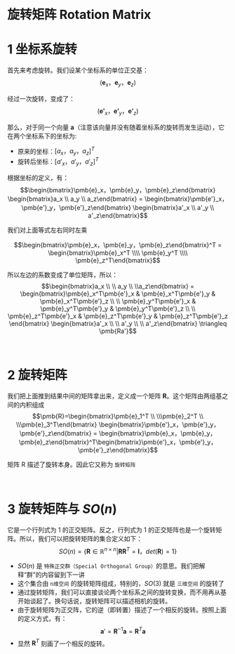 &emsp;
# 旋转矩阵 Rotation Matrix

# 1 坐标系旋转

首先来考虑旋转。我们设某个坐标系的单位正交基：
$$(\pmb{e}_x，\pmb{e}_y，\pmb{e}_z)$$

经过一次旋转，变成了：
$$(\pmb{e'}_x，\pmb{e'}_y，\pmb{e'}_z)$$

那么，对于同一个向量 $\pmb{a}$（注意该向量并没有随着坐标系的旋转而发生运动），它在两个坐标系下的坐标为:
- 原来的坐标：$[a_x，a_y，a_z]^T$ 
- 旋转后坐标：$[a'_x，a'_y，a'_z]^T$ 


根据坐标的定义，有：
$$\begin{bmatrix}\pmb{e}_x，\pmb{e}_y，\pmb{e}_z\end{bmatrix}
\begin{bmatrix}a_x \\ a_y \\ a_z\end{bmatrix} = 
\begin{bmatrix}\pmb{e'}_x，\pmb{e'}_y，\pmb{e'}_z\end{bmatrix}
\begin{bmatrix}a'_x \\ a'_y \\ a'_z\end{bmatrix}$$

我们对上面等式左右同时左乘 

$$\begin{bmatrix}\pmb{e}_x，\pmb{e}_y，\pmb{e}_z\end{bmatrix}^T = 
\begin{bmatrix}\pmb{e}_x^T \\\\ \pmb{e}_y^T \\\\ \pmb{e}_z^T\end{bmatrix}$$

所以左边的系数变成了单位矩阵，所以：
$$\begin{bmatrix}a_x \\ \\ a_y \\ \\a_z\end{bmatrix} = 
\begin{bmatrix}\pmb{e}_x^T\pmb{e'}_x & \pmb{e}_x^T\pmb{e'}_y  & \pmb{e}_x^T\pmb{e'}_z \\ \\
\pmb{e}_y^T\pmb{e'}_x & \pmb{e}_y^T\pmb{e'}_y  & \pmb{e}_y^T\pmb{e'}_z \\ \\
\pmb{e}_z^T\pmb{e'}_x & \pmb{e}_z^T\pmb{e'}_y  & \pmb{e}_z^T\pmb{e'}_z \end{bmatrix}
\begin{bmatrix}a'_x \\ \\ a'_y \\ \\ a'_z\end{bmatrix} \triangleq \pmb{Ra'}$$

&emsp;
# 2 旋转矩阵
我们把上面推到结果中间的矩阵拿出来，定义成一个矩阵 $\pmb{R}$。这个矩阵由两组基之间的内积组成
  $$\pmb{R}=\begin{bmatrix}\pmb{e}_1^T \\ \\\pmb{e}_2^T \\ \\\pmb{e}_3^T\end{bmatrix}
  \begin{bmatrix}\pmb{e'}_x，\pmb{e'}_y，\pmb{e'}_z\end{bmatrix} = \begin{bmatrix}\pmb{e}_x，\pmb{e}_y，\pmb{e}_z\end{bmatrix}^T\begin{bmatrix}\pmb{e'}_x，\pmb{e'}_y，\pmb{e'}_z\end{bmatrix}$$

矩阵 R 描述了旋转本身。因此它又称为 `旋转矩阵`

&emsp;
# 3 旋转矩阵与 $SO(n)$
它是一个行列式为 1 的正交矩阵。反之，行列式为 1 的正交矩阵也是一个旋转矩阵。所以，我们可以把旋转矩阵的集合定义如下：
$$SO(n) = \{ \pmb{R} \in \mathbb{R}^{n\times n} | \pmb{R}\pmb{R}^T = \pmb{I}，det(\pmb{R})=1\}$$
- $SO(n)$ 是 `特殊正交群（Special Orthogonal Group）`的意思。我们把解释“群”的内容留到下一讲
- 这个集合由 `n维空间` 的旋转矩阵组成，特别的，$SO(3)$ 就是 `三维空间` 的旋转了
- 通过旋转矩阵，我们可以直接谈论两个坐标系之间的旋转变换，而不用再从基开始谈起了。换句话说，旋转矩阵可以描述相机的旋转。
- 由于旋转矩阵为正交阵，它的逆（即转置）描述了一个相反的旋转。按照上面的定义方式，有：
$$\pmb{a}' = \pmb{R}^{-1}\pmb{a} = \pmb{R}^T\pmb{a}$$
- 显然 $\pmb{R}^T$ 刻画了一个相反的旋转。


